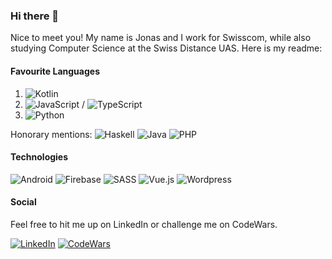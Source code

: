 ### Hi there 👋

Nice to meet you! My name is Jonas and I work for Swisscom, while also studying Computer Science at the Swiss Distance UAS. Here is my readme:

#### Favourite Languages
1. ![Kotlin](https://img.shields.io/badge/Kotlin-1B2529?logo=kotlin&style=flat-square)
2. ![JavaScript](https://img.shields.io/badge/JavaScript-1B2529?logo=javascript&style=flat-square) / ![TypeScript](https://img.shields.io/badge/TypeScript-1B2529?logo=typescript&style=flat-square)
3. ![Python](https://img.shields.io/badge/Python-1B2529?logo=python&style=flat-square)

Honorary mentions: ![Haskell](https://img.shields.io/badge/Haskell-1B2529?logo=haskell&style=flat-square) ![Java](https://img.shields.io/badge/Java-1B2529?logo=java&style=flat-square) ![PHP](https://img.shields.io/badge/PHP-1B2529?logo=php&style=flat-square)


#### Technologies
![Android](https://img.shields.io/badge/Android-1B2529?logo=android&style=flat-square) 
![Firebase](https://img.shields.io/badge/Firebase-1B2529?logo=firebase&style=flat-square) 
![SASS](https://img.shields.io/badge/SASS-1B2529?logo=sass&style=flat-square) 
![Vue.js](https://img.shields.io/badge/Vue.js-1B2529?logo=vue.js&style=flat-square) 
![Wordpress](https://img.shields.io/badge/Wordpress-1B2529?logo=wordpress&style=flat-square) 

#### Social

Feel free to hit me up on LinkedIn or challenge me on CodeWars.

[![LinkedIn](https://img.shields.io/badge/LinkedIn--blue?logo=linkedin&style=for-the-badge)](https://www.linkedin.com/in/jonas-augsburger-9005a09a)
[![CodeWars](https://img.shields.io/badge/CodeWars--red?logo=codewars&style=for-the-badge)](https://www.codewars.com/users/jaysuz)
